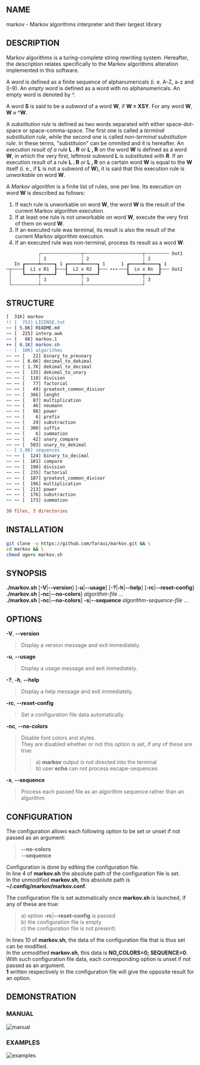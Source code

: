 ## NAME

markov - Markov algorithms interpreter and their largest library

## DESCRIPTION
Markov algorithms is a turing-complete string rewriting system. Hereafter, the description relates specifically to the Markov algorithms alteration implemented in this software.

A *word* is defined as a finite sequence of alphanumericals (i. e. A-Z, a-z and 0-9). An *empty word* is defined as a word with no alphanumericals. An empty word is denoted by ^.

A word **S** is said to be a *subword* of a word **W**, if **W = XSY**. For any word **W**, **W = ^W**.

A *substitution rule* is defined as two words separated with either space-dot-space or space-comma-space. The first one is called a *terminal substitution rule*, while the second one is called *non-terminal substitution rule*. In these terms, "substituion" can be ommited and it is hereafter. An *execution result of a rule* **L . R** or **L , R** on the word **W** is defined as a word **W**, in which the very first, leftmost subword **L** is substituted with **R**. If an execution result of a rule **L . R** or **L , R** on a certain word **W** is equal to the **W** itself (i. e., if **L** is not a subword of **W**), it is said that this execution rule is *unworkable* on word **W**.

A *Markov algorithm* is a finite list of rules, one per line. Its execution on word **W** is described as follows:
1. If each rule is unworkable on word **W**, the word **W** is the result of the current Markov algorithm execution.
2. If at least one rule is not unworkable on word **W**, execute the very first of them on word **W**.
3. If an executed rule was terminal, its result is also the result of the current Markov algorithm execution.
4. If an executed rule was non-terminal, process its result as a word **W**.

```forth
            ┌╌╌╌╌╌╌╌╌╌╌╌╌╌╌╌┬╌╌╌╌╌╌╌╌╌╌╌╌╌╌╌╌╌╌╌╌╌╌┬╌╌╌╌╌╌╌╌╌ Out1
            ╎ 2             ╎ 2                    ╎ 2
   In ┏╍╍╍╍╍┷╍╍╍╍╍┓ 1 ┏╍╍╍╍╍┷╍╍╍╍╍┓ 1      1 ┏╍╍╍╍╍┷╍╍╍╍╍┓ 1
╌┬╌╌╌╌┨  L1 x R1  ┠╌╌╌┨  L2 x R2  ┠╌╌╌ ╸╸╸╌╌╌┨  Ln x Rn  ┠╌╌╌ Out2
 │    ┗╍╍╍╍╍┯╍╍╍╍╍┛   ┗╍╍╍╍╍┯╍╍╍╍╍┛          ┗╍╍╍╍╍┯╍╍╍╍╍┛
 │          ╎ 3             ╎ 3                    ╎ 3
 └╌╌╌╌╌╌╌╌╌╌┴╌╌╌╌╌╌╌╌╌╌╌╌╌╌╌┴╌╌╌╌╌╌╌╌╌╌╌╌╌╌╌╌╌╌╌╌╌╌┘
```

## STRUCTURE
```diff
[  31K] markov
!! [  753] LICENSE.txt
~~ [ 5.8K] README.md
~~ [  225] interp.awk
~~ [   6K] markov.1
++ [ 6.1K] markov.sh
-- [  10K] algorithms
~~ ~~ [   22] binary_to_preunary
~~ ~~ [ 6.6K] decimal_to_dekimal
~~ ~~ [ 1.7K] dekimal_to_decimal
~~ ~~ [  135] dekimal_to_unary
~~ ~~ [  118] division
~~ ~~ [   77] factorial
~~ ~~ [   49] greatest_common_divisor
~~ ~~ [  366] lenght
~~ ~~ [   87] multiplication
~~ ~~ [   46] neumann
~~ ~~ [   98] power
~~ ~~ [    6] prefix
~~ ~~ [   29] substraction
~~ ~~ [  300] suffix
~~ ~~ [    6] summation
~~ ~~ [   42] unary_compare
~~ ~~ [  503] unary_to_dekimal
-- [ 1.8K] sequences
~~ ~~ [  124] binary_to_decimal
~~ ~~ [  101] compare
~~ ~~ [  190] division
~~ ~~ [  235] factorial
~~ ~~ [  187] greatest_common_divisor
~~ ~~ [  196] multiplication
~~ ~~ [  213] power
~~ ~~ [  176] substraction
~~ ~~ [  173] summation

30 files, 3 directories
```

## INSTALLATION
```bash
git clone -q https://github.com/faraui/markov.git && \
cd markov && \
chmod ugo+x markov.sh
```

## SYNOPSIS

**./markov.sh** \[**-V**\|**\--version**\] \[**-u**\|**\--usage**\]
\[**-?**\|**-h**\|**\--help**\] \[**-rc**\|**\--reset-config**\]\
**./markov.sh** \[**-nc**\|**\--no-colors**\] *algorithm-file* \...\
**./markov.sh** \[**-nc**\|**\--no-colors**\] **-s**\|**\--sequence**
*algorithm-sequence-file* \...

## OPTIONS

**-V**, **\--version**

> Display a version message and exit immediately.

**-u**, **\--usage**

> Display a usage message and exit immediately.

**-?**, **-h**, **\--help**

> Display a help message and exit immediately.

**-rc**, **--reset-config**

> Set a configuration file data automatically.

**-nc**, **\--no-colors**

> Disable font colors and styles.\
> They are disabled whether or not this option is set, if any of these
> are true:
>
> > a\) **markov** output is not directed into the terminal\
> > b) user **echo** can not process escape-sequences

**-s**, **\--sequence**

> Process each passed file as an algorithm sequence rather than an
> algorithm.

## CONFIGURATION

The configuration allows each following option to be set or unset if not
passed as an argument:

> **\--no-colors**\
> **\--sequence**

Configuration is done by editing the configuration file.\
In line 4 of **markov.sh** the absolute path of the configuration file
is set.\
In the unmodified **markov.sh**, this absolute path is
**\~/.config/markov/markov.conf**.

The configuration file is set automatically once **markov.sh** is
launched, if any of these are true:

> a\) option **-rc**\|**\--reset-config** is passed\
> b) the configuration file is empty\
> c) the configuration file is not present\

In lines 10 of **markov.sh**, the data of the configuration file that
is thus set can be modified.\
In the unmodified **markov.sh**, this data is **NO_COLORS=0;
SEQUENCE=0**.\
With such configuration file data, each corresponding option is unset if
not passed as an argument.\
**1** written respectively in the configuration file will give the
opposite result for an option.

## DEMONSTRATION
### MANUAL
![manual](https://github.com/faraui/markov/assets/170811164/a8ab3dae-be88-411e-828c-c9711bd96aec)
### EXAMPLES
![examples](https://github.com/faraui/markov/assets/170811164/9b9dd6ae-772b-40e9-ad2c-3a1b1871d19f)

